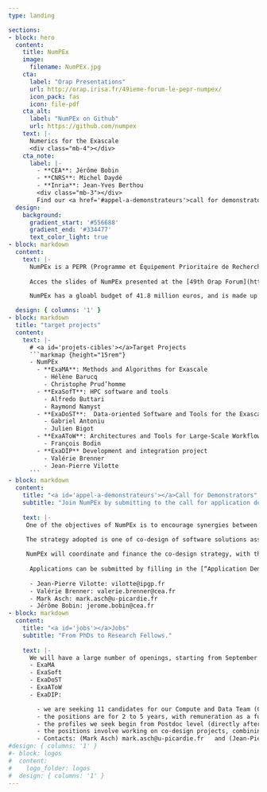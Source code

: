 ```yaml
---
type: landing

sections:
- block: hero
  content:
    title: NumPEx
    image:
      filename: NumPEx.jpg
    cta:
      label: "Orap Presentations"
      url: http://orap.irisa.fr/49ieme-forum-le-pepr-numpex/
      icon_pack: fas
      icon: file-pdf
    cta_alt:
      label: "NumPEx on Github"
      url: https://github.com/numpex
    text: |-
      Numerics for the Exascale
      <div class="mb-4"></div>
    cta_note:
      label: |-
        - **CEA**: Jérôme Bobin
        - **CNRS**: Michel Daydé
        - **Inria**: Jean-Yves Berthou
        <div class="mb-3"></div>
        Find our <a href='#appel-a-demonstrateurs'>call for demonstrators</a>.
  design:
    background:
      gradient_start: '#556688'
      gradient_end: '#334477'
      text_color_light: true
- block: markdown
  content:
    text: |-
      NumPEx is a PEPR (Programme et Équipement Prioritaire de Recherche) on the Exascale, financed by the [France2030](https://www.economie.gouv.fr/france-2030#) investment program.
      
      Acces the slides of NumPEx presented at the [49th Orap Forum](http://orap.irisa.fr/49ieme-forum-le-pepr-numpex/).

      NumPEx has a gloabl budget of 41.8 million euros, and is made up of 5 target projects covering the complete spectrum of the Exascale software stack.

  design: { columns: '1' }
- block: markdown
  title: "target projects"
  content:
    text: |-
      # <a id='projets-cibles'></a>Target Projects
      ```markmap {height="15rem"}
      - NumPEx
        - **ExaMA**: Methods and Algorithms for Exascale
          - Hélène Barucq
          - Christophe Prud’homme
        - **ExaSofT**: HPC software and tools
          - Alfredo Buttari
          - Raymond Namyst
        - **ExaDoST**:  Data-oriented Software and Tools for the Exascale
          - Gabriel Antoniu
          - Julien Bigot
        - **ExaAToW**: Architectures and Tools for Large-Scale Workflows
          - François Bodin
        - **ExaDIP** Development and integration project
          - Valérie Brenner
          - Jean-Pierre Vilotte
      ```
- block: markdown
  content:
    title: "<a id='appel-a-demonstrateurs'></a>Call for Demonstrators"
    subtitle: "Join NumPEx by submitting to the call for application demonstrators."
    
    text: |-
     One of the objectives of NumPEx is to encourage synergies between research groups and application domains.

     The strategy adopted is one of co-design of software solutions associated with algorithmic motifs of computation and communication, and their integration to accelerate the development of application demonstrators.
     
     NumPEx will coordinate and finance the co-design strategy, with the application demonstrators, by a compute and data team (CDT) at the interface between research and application groups. An application demonstrator will be the result of a conjoint effort of the NumPEx teams and the application development teams.
      
      Applications can be submitted by filling in the [“Application Demonstrator” form](/AplicationDemonstrators-AD-form.docx) and sending them to
    
      - Jean-Pierre Vilotte: vilotte@ipgp.fr 
      - Valérie Brenner: valerie.brenner@cea.fr 
      - Mark Asch: mark.asch@u-picardie.fr
      - Jérôme Bobin: jerome.bobin@cea.fr
- block: markdown
  content:
    title: "<a id='jobs'></a>Jobs"
    subtitle: "From PhDs to Research Fellows."
    
    text: |-
      We will have a large number of openings, starting from September 2023, with the possibility of earlier dates. Each Target Project will publish calls for candidates.
      - ExaMA
      - ExaSoft
      - ExaDoST
      - ExaAToW
      - ExaDIP: 

        - we are seeking 11 candidates for our Compute and Data Team (CDT)
        - the positions are for 2 to 5 years, with remuneration as a function of experience
        - the profiles we seek begin from Postdoc level (directly after a PhD), and extend to candidates with 3 to 5 years experience after their PhD
        - the positions involve working on co-design projects, combining upstream research performed in NumPEx's other target projects, with application development teams (see the call for Application Demonstrators above)
        - Contacts: (Mark Asch) mark.asch@u-picardie.fr   and (Jean-Pierre Vilotte) vilotte@igp.fr
#design: { columns: '1' }
#- block: logos
#  content:
#    logo_folder: logos
#  design: { columns: '1' }
---
```


